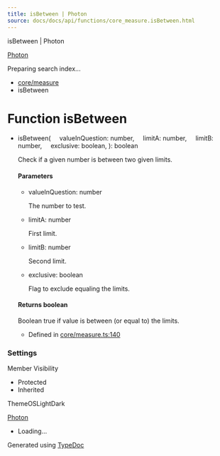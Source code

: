 ```yaml
---
title: isBetween | Photon
source: docs/docs/api/functions/core_measure.isBetween.html
---
```


isBetween | Photon

[Photon](../index.html)




Preparing search index...

* [core/measure](../modules/core_measure.html)
* isBetween

# Function isBetween

* isBetween(
      valueInQuestion: number,
      limitA: number,
      limitB: number,
      exclusive: boolean,
  ): boolean

  Check if a given number is between two given limits.

  #### Parameters

  + valueInQuestion: number

    The number to test.
  + limitA: number

    First limit.
  + limitB: number

    Second limit.
  + exclusive: boolean

    Flag to exclude equaling the limits.

  #### Returns boolean

  Boolean true if value is between (or equal to) the limits.

  + Defined in [core/measure.ts:140](https://github.com/mwhite454/photon/blob/main/packages/photon/src/core/measure.ts#L140)

### Settings

Member Visibility

* Protected
* Inherited

ThemeOSLightDark

[Photon](../index.html)

* Loading...

Generated using [TypeDoc](https://typedoc.org/)
